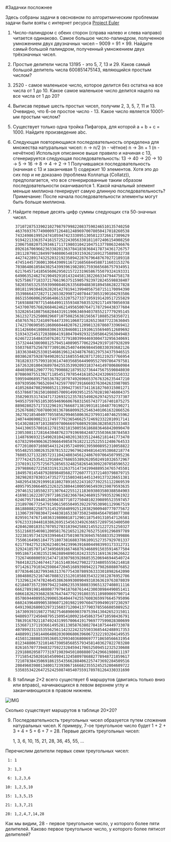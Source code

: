 #Задачки посложнее

Здесь собраны задачи в овсновном по алгоритмическим проблемам задачи были взяты с интернет ресурса [Project Euler](https://projecteuler.net/)

1. Число-палиндром с обеих сторон (справа налево и слева направо) читается одинаково. Самое большое число-палиндром, полученное умножением двух двузначных чисел – 9009 = 91 × 99. Найдите самый большой палиндром, полученный умножением двух трёхзначных чисел. 
2. Простые делители числа 13195 - это 5, 7, 13 и 29. Каков самый большой делитель числа 600851475143, являющийся простым числом?
3. 2520 - самое маленькое число, которое делится без остатка на все числа от 1 до 10. Какое самое маленькое число делится нацело на все числа от 1 до 20?
4. Выписав первые шесть простых чисел, получим 2, 3, 5, 7, 11 и 13. Очевидно, что 6-ое простое число - 13. Какое число является 10001-ым простым числом?
5. Существует только одна тройка Пифагора, для которой a + b + c = 1000. Найдите произведение abc.
6. Следующая повторяющаяся последовательность определена для множества натуральных чисел:
        n → n/2 (n - чётное)
        n → 3n + 1 (n - нечётное)
    Используя описанное выше правило и начиная с 13, сгенерируется следующая последовательность:
        13 → 40 → 20 → 10 → 5 → 16 → 8 → 4 → 2 → 1
    Получившаяся последовательность (начиная с 13 и заканчивая 1) содержит 10 элементов. Хотя это до сих пор и не доказано (проблема Коллатца (Collatz)), предполагается, что все сгенерированные таким образом последовательности оканчиваются 1.
    Какой начальный элемент меньше миллиона генерирует самую длинную последовательность?
    Примечание: После начала последовательности элементы могут быть больше миллиона.
7. Найдите первые десять цифр суммы следующих ста 50-значных чисел.

        37107287533902102798797998220837590246510135740250
        46376937677490009712648124896970078050417018260538
        74324986199524741059474233309513058123726617309629
        91942213363574161572522430563301811072406154908250
        23067588207539346171171980310421047513778063246676
        89261670696623633820136378418383684178734361726757
        28112879812849979408065481931592621691275889832738
        44274228917432520321923589422876796487670272189318
        47451445736001306439091167216856844588711603153276
        70386486105843025439939619828917593665686757934951
        62176457141856560629502157223196586755079324193331
        64906352462741904929101432445813822663347944758178
        92575867718337217661963751590579239728245598838407
        58203565325359399008402633568948830189458628227828
        80181199384826282014278194139940567587151170094390
        35398664372827112653829987240784473053190104293586
        86515506006295864861532075273371959191420517255829
        71693888707715466499115593487603532921714970056938
        54370070576826684624621495650076471787294438377604
        53282654108756828443191190634694037855217779295145
        36123272525000296071075082563815656710885258350721
        45876576172410976447339110607218265236877223636045
        17423706905851860660448207621209813287860733969412
        81142660418086830619328460811191061556940512689692
        51934325451728388641918047049293215058642563049483
        62467221648435076201727918039944693004732956340691
        15732444386908125794514089057706229429197107928209
        55037687525678773091862540744969844508330393682126
        18336384825330154686196124348767681297534375946515
        80386287592878490201521685554828717201219257766954
        78182833757993103614740356856449095527097864797581
        16726320100436897842553539920931837441497806860984
        48403098129077791799088218795327364475675590848030
        87086987551392711854517078544161852424320693150332
        59959406895756536782107074926966537676326235447210
        69793950679652694742597709739166693763042633987085
        41052684708299085211399427365734116182760315001271
        65378607361501080857009149939512557028198746004375
        35829035317434717326932123578154982629742552737307
        94953759765105305946966067683156574377167401875275
        88902802571733229619176668713819931811048770190271
        25267680276078003013678680992525463401061632866526
        36270218540497705585629946580636237993140746255962
        24074486908231174977792365466257246923322810917141
        91430288197103288597806669760892938638285025333403
        34413065578016127815921815005561868836468420090470
        23053081172816430487623791969842487255036638784583
        11487696932154902810424020138335124462181441773470
        63783299490636259666498587618221225225512486764533
        67720186971698544312419572409913959008952310058822
        95548255300263520781532296796249481641953868218774
        76085327132285723110424803456124867697064507995236
        37774242535411291684276865538926205024910326572967
        23701913275725675285653248258265463092207058596522
        29798860272258331913126375147341994889534765745501
        18495701454879288984856827726077713721403798879715
        38298203783031473527721580348144513491373226651381
        34829543829199918180278916522431027392251122869539
        40957953066405232632538044100059654939159879593635
        29746152185502371307642255121183693803580388584903
        41698116222072977186158236678424689157993532961922
        62467957194401269043877107275048102390895523597457
        23189706772547915061505504953922979530901129967519
        86188088225875314529584099251203829009407770775672
        11306739708304724483816533873502340845647058077308
        82959174767140363198008187129011875491310547126581
        97623331044818386269515456334926366572897563400500
        42846280183517070527831839425882145521227251250327
        55121603546981200581762165212827652751691296897789
        32238195734329339946437501907836945765883352399886
        75506164965184775180738168837861091527357929701337
        62177842752192623401942399639168044983993173312731
        32924185707147349566916674687634660915035914677504
        99518671430235219628894890102423325116913619626622
        73267460800591547471830798392868535206946944540724
        76841822524674417161514036427982273348055556214818
        97142617910342598647204516893989422179826088076852
        87783646182799346313767754307809363333018982642090
        10848802521674670883215120185883543223812876952786
        71329612474782464538636993009049310363619763878039
        62184073572399794223406235393808339651327408011116
        66627891981488087797941876876144230030984490851411
        60661826293682836764744779239180335110989069790714
        85786944089552990653640447425576083659976645795096
        66024396409905389607120198219976047599490197230297
        64913982680032973156037120041377903785566085089252
        16730939319872750275468906903707539413042652315011
        94809377245048795150954100921645863754710598436791
        78639167021187492431995700641917969777599028300699
        15368713711936614952811305876380278410754449733078
        40789923115535562561142322423255033685442488917353
        44889911501440648020369068063960672322193204149535
        41503128880339536053299340368006977710650566631954
        81234880673210146739058568557934581403627822703280
        82616570773948327592232845941706525094512325230608
        22918802058777319719839450180888072429661980811197
        77158542502016545090413245809786882778948721859617
        72107838435069186155435662884062257473692284509516
        20849603980134001723930671666823555245252804609722
        53503534226472524250874054075591789781264330331690
8. В таблице 2×2 всего существует 6 маршрутов (двигаясь только вниз или вправо), начинающихся в левом верхнем углу и заканчивющихся в правом нижнем.

  ![IMG](http://projecteuler.net/project/images/p_015.gif)

  Сколько существует маршрутов в таблице 20×20?

9. Последовательность треугольных чисел образуется путем сложения натуральных чисел. К примеру, 7-ое треугольное число будет 1 + 2 + 3 + 4 + 5 + 6 + 7 = 28. Первые десять треугольных чисел:

    1, 3, 6, 10, 15, 21, 28, 36, 45, 55, ...

  Перечислим делители первых семи треугольных чисел:

     1: 1
     
     3: 1,3
     
     6: 1,2,3,6
     
    10: 1,2,5,10
    
    15: 1,3,5,15
    
    21: 1,3,7,21
    
    28: 1,2,4,7,14,28
    
  Как мы видим, 28 - первое треугольное число, у которого более пяти делителей.
  Каково первое треугольное число, у которого более пятисот делителей?
